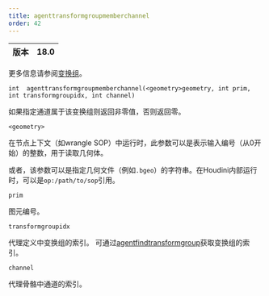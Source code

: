 ```yaml
---
title: agenttransformgroupmemberchannel
order: 42
---
```

| 版本 | 18.0 |
| --- | --- |
更多信息请参阅[变换组](../../crowds/agents.html#xformgroups)。

`int  agenttransformgroupmemberchannel(<geometry>geometry, int prim, int transformgroupidx, int channel)`

如果指定通道属于该变换组则返回非零值，否则返回零。

`<geometry>`

在节点上下文（如wrangle SOP）中运行时，此参数可以是表示输入编号（从0开始）的整数，用于读取几何体。

或者，该参数可以是指定几何文件（例如`.bgeo`）的字符串。在Houdini内部运行时，可以是`op:/path/to/sop`引用。

`prim`

图元编号。

`transformgroupidx`

代理定义中变换组的索引。
可通过[agentfindtransformgroup](agentfindtransformgroup.html "查找代理定义中变换组的索引")获取变换组的索引。

`channel`

代理骨骼中通道的索引。